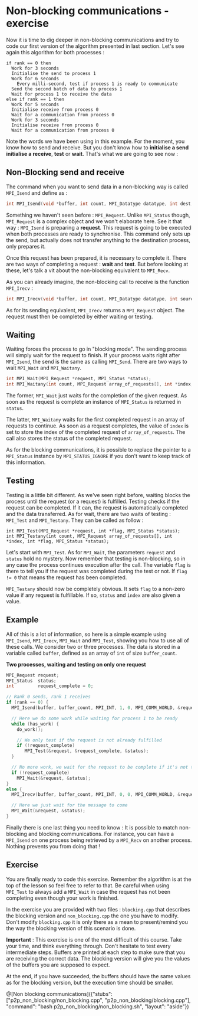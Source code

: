 # Non-blocking communications - exercise

Now it is time to dig deeper in non-blocking communications and try to code our first version of the algorithm presented in last section. Let's see again this algorithm for both processes :

```
if rank == 0 then
  Work for 3 seconds
  Initialise the send to process 1
  Work for 6 seconds
    Every milli-second, test if process 1 is ready to communicate
  Send the second batch of data to process 1
  Wait for process 1 to receive the data
else if rank == 1 then
  Work for 5 seconds
  Initialise receive from process 0
  Wait for a communication from process 0
  Work for 3 seconds
  Initialise receive from process 0
  Wait for a communication from process 0
```

Note the words we have been using in this example. For the moment, you know how to send and receive. But you don't know how to **initialise a send** **initialise a receive**, **test** or **wait**. That's what we are going to see now :

## Non-Blocking send and receive

The command when you want to send data in a non-blocking way is called `MPI_Isend` and define as :

```cpp
int MPI_Isend(void *buffer, int count, MPI_Datatype datatype, int dest, int tag, MPI_Communicator comm, MPI_Request *request);
```

Something we haven't seen before : `MPI_Request`. Unlike `MPI_Status` though, `MPI_Request` is a complex object and we won't elaborate here. See it that way : `MPI_Isend` is preparing a **request**. This request is going to be executed when both processes are ready to synchronise. This command only sets up the send, but actually does not transfer anything to the destination process, only prepares it.

Once this request has been prepared, it is necessary to complete it. There are two ways of completing a request : **wait** and **test**. But before looking at these, let's talk a vit about the non-blocking equivalent to `MPI_Recv`.

As you can already imagine, the non-blocking call to receive is the function `MPI_Irecv` :

```cpp
int MPI_Irecv(void *buffer, int count, MPI_Datatype datatype, int source, int tag, MPI_Communicator comm, MPI_Request *request);
```

As for its sending equivalent, `MPI_Irecv` returns a `MPI_Request` object. The request must then be completed by either waiting or testing.


## Waiting

Waiting forces the process to go in "blocking mode". The sending process will simply wait for the request to finish. If your process waits right after `MPI_Isend`, the send is the same as calling `MPI_Send`. There are two ways to wait `MPI_Wait` and `MPI_Waitany`.

```cpp
int MPI_Wait(MPI_Request *request, MPI_Status *status);
int MPI_Waitany(int count, MPI_Request array_of_requests[], int *index, MPI_Status *status);
```

The former, `MPI_Wait` just waits for the completion of the given request. As soon as the request is complete an instance of `MPI_Status` is returned in `status`.

The latter, `MPI_Waitany` waits for the first completed request in an array of requests to continue. As soon as a request completes, the value of `index` is set to store the index of the completed request of `array_of_requests`. The call also stores the status of the completed request.

As for the blocking communications, it is possible to replace the pointer to a `MPI_Status` instance by `MPI_STATUS_IGNORE` if you don't want to keep track of this information.

## Testing

Testing is a little bit different. As we've seen right before, waiting blocks the process until the request (or a request) is fulfilled. Testing checks if the request can be completed. If it can, the request is automatically completed and the data transferred. As for wait, there are two waits of testing : `MPI_Test` and `MPI_Testany`. They can be called as follow :

```cppp
int MPI_Test(MPI_Request *request, int *flag, MPI_Status *status);
int MPI_Testany(int count, MPI_Request array_of_requests[], int *index, int *flag, MPI_Status *status);
```

Let's start with `MPI_Test`. As for `MPI_Wait`, the parameters `request` and `status` hold no mystery. Now remember that testing is non-blocking, so in any case the process continues execution after the call. The variable `flag` is there to tell you if the request was completed during the test or not. If `flag != 0` that means the request has been completed.

`MPI_Testany` should now be completely obvious. It sets `flag` to a non-zero value if any request is fulfillable. If so, `status` and `index` are also given a value.

## Example

All of this is a lot of information, so here is a simple example using `MPI_Isend`, `MPI_Irecv`, `MPI_Wait` and `MPI_Test`, showing you how to use all of these calls. We consider two or three processes. The data is stored in a variable called `buffer`, defined as an array of `int` of size `buffer_count`.

**Two processes, waiting and testing on only one request**

```cpp
MPI_Request request;
MPI_Status  status;
int 	    request_complete = 0;

// Rank 0 sends, rank 1 receives
if (rank == 0) {
  MPI_Isend(buffer, buffer_count, MPI_INT, 1, 0, MPI_COMM_WORLD, &request);

  // Here we do some work while waiting for process 1 to be ready
  while (has_work) {
    do_work();

    // We only test if the request is not already fulfilled
    if (!request_complete)
       MPI_Test(&request, &request_complete, &status);
  }

  // No more work, we wait for the request to be complete if it's not the case
  if (!request_complete)
    MPI_Wait(&request, &status);
}
else {
  MPI_Irecv(buffer, buffer_count, MPI_INT, 0, 0, MPI_COMM_WORLD, &request);

  // Here we just wait for the message to come
  MPI_Wait(&request, &status);
}
```

Finally there is one last thing you need to know : It is possible to match non-blocking and blocking communications. For instance, you can have a `MPI_Isend` on one process being retrieved by a `MPI_Recv` on another process. Nothing prevents you from doing that !

## Exercise

You are finally ready to code this exercise. Remember the algorithm is at the top of the lesson so feel free to refer to that. Be careful when using `MPI_Test` to always add a `MPI_Wait` in case the request has not been completing even though your work is finished.

In the exercise you are provided with two files : `blocking.cpp` that describes the blocking version and `non_blocking.cpp` the one you have to modify. Don't modify `blocking.cpp` it is only there as a mean to present/remind you the way the blocking version of this scenario is done.

**Important** : This exercise is one of the most difficult of this course. Take your time, and think everything through. Don't hesitate to test every intermediate steps. Buffers are printed at each step to make sure that you are receiving the correct data. The blocking version will give you the values of the buffers you are supposed to expect.

At the end, if you have succeeded, the buffers should have the same values as for the blocking version, but the execution time should be smaller.

@[Non blocking communications]({"stubs": ["p2p_non_blocking/non_blocking.cpp", "p2p_non_blocking/blocking.cpp"], "command": "bash p2p_non_blocking/non_blocking.sh", "layout": "aside"})